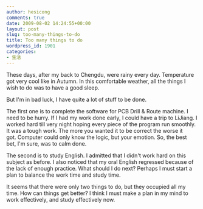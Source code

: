 ```yaml
---
author: hesicong
comments: true
date: 2009-08-02 14:24:55+00:00
layout: post
slug: too-many-things-to-do
title: Too many things to do
wordpress_id: 1901
categories:
- 生活
---
```


These days, after my back to Chengdu, were rainy every day. Temperature got very cool like in Autumn. In this comfortable weather, all the things I wish to do was to have a good sleep.

But I'm in bad luck, I have quite a lot of stuff to be done.

The first one is to complete the software for PCB Drill & Route machine. I need to be hurry. If I had my work done early, I could have a trip to LiJiang. I worked hard till very night hoping every piece of the program run smoothly. It was a tough work. The more you wanted it to be correct the worse it got. Computer could only know the logic, but your emotion. So, the best bet, I'm sure, was to calm done.

The second is to study English. I admitted that I didn't work hard on this subject as before. I also noticed that my oral English regressed because of the lack of enough practice. What should I do next? Perhaps I must start a plan to balance the work time and study time.

It seems that there were only two things to do, but they occupied all my time. How can things get better? I think I must make a plan in my mind to work effectively, and study effectively now.
